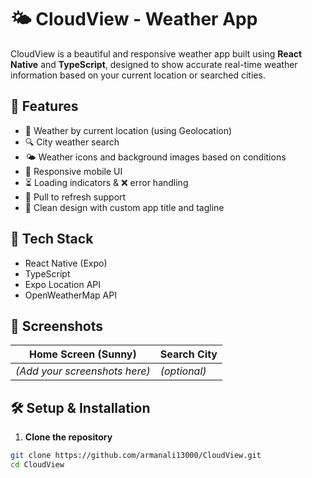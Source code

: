 # 🌤️ CloudView - Weather App

CloudView is a beautiful and responsive weather app built using **React Native** and **TypeScript**, designed to show accurate real-time weather information based on your current location or searched cities.

## 🚀 Features

- 📍 Weather by current location (using Geolocation)
- 🔍 City weather search
- 🌤️ Weather icons and background images based on conditions
- 📱 Responsive mobile UI
- ⏳ Loading indicators & ❌ error handling
- 🧭 Pull to refresh support
- 🎨 Clean design with custom app title and tagline

## 🔧 Tech Stack

- React Native (Expo)
- TypeScript
- Expo Location API
- OpenWeatherMap API

## 📸 Screenshots

| Home Screen (Sunny) | Search City |
|---------------------|-------------|
| *(Add your screenshots here)* | *(optional)* |

## 🛠️ Setup & Installation

1. **Clone the repository**

```bash
git clone https://github.com/armanali13000/CloudView.git
cd CloudView

